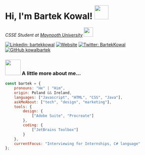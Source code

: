 <h1> 
    Hi, I'm Bartek Kowal!
    <img src="https://media.giphy.com/media/SwRilQkg9hpeM/giphy.gif" height="45">
</h1>
<p>
    <em>CSSE Student at 
        <a href="https://www.maynoothuniversity.ie/">Maynooth University</a>
        <img src="https://user-images.githubusercontent.com/93825166/171669917-ba967de8-206a-4913-995a-13f169abd86b.gif" height="30">
    </em>
</p>

[![Linkedin: bartekkowal](https://img.shields.io/badge/-bartekkowal-blue?style=flat-square&logo=Linkedin&logoColor=white&link=https://www.linkedin.com/in/bartek-kowal/)](https://www.linkedin.com/in/bartek-kowal/)
[![Website](https://img.shields.io/badge/Website-46a2f1.svg?&style=flat-square&logo=Google-Chrome&logoColor=white&link=https://kowal.agency/)](https://kowal.agency/)
[![Twitter: BartekKowal](https://img.shields.io/twitter/follow/BartekKowaI?style=social)](https://twitter.com/KowalBartek)
[![GitHub kowalbartek](https://img.shields.io/github/followers/kowalbartek?label=follow&style=social)](https://github.com/kowalbartek)


### <img src="https://media.giphy.com/media/VgCDAzcKvsR6OM0uWg/giphy.gif" width="50"> A little more about me...  

``` javascript
const bartek = {
    pronouns: "He" | "Him",
    origin: Poland && Ireland,
    languages: ["Javascript", "HTML", "CSS", "Java"],
    askMeAbout: ["tech", "design", "marketing"],
    tools: {
        design: {
            ["Adobe Suite", "Procreate"]
        },
        coding: {
            ["JetBrains Toolbox"]
        }
    },
    currentFocus: "Interviewing for Internships, C# language"
};
```
